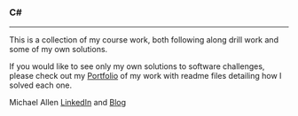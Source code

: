 ### C\# 
***

This is a collection of my course work, both following along drill work and some of my own solutions.

If you would like to see only my own solutions to software challenges, please check out my [Portfolio](https://github.com/mrmichaelgallen/Portfolio-for-MichaelAllen) of my work with readme files detailing how I solved each one.

Michael Allen 
[LinkedIn](https://www.linkedin.com/in/mrmichaelgallen) and [Blog](http://mrmichaelgallen.com/)

